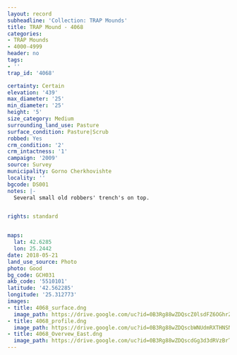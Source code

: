 ```yaml
---
layout: record
subheadline: 'Collection: TRAP Mounds'
title: TRAP Mound - 4068
categories:
- TRAP Mounds
- 4000-4999
header: no
tags:
- ''
trap_id: '4068'

certainty: Certain
elevation: '439'
max_diameter: '25'
min_diameter: '25'
height: '5'
size_category: Medium
surrounding_land_use: Pasture
surface_condition: Pasture|Scrub
robbed: Yes
crm_condition: '2'
crm_intactness: '1'
campaign: '2009'
source: Survey
municipality: Gorno Cherkhovishte
locality: ''
bgcode: DS001
notes: |-
  Several small old robbers' trench's on top.


rights: standard


maps:
  lat: 42.6285
  lon: 25.2442
date: 2018-05-21
land_use_source: Photo
photo: Good
bg_code: GCH031
akb_code: '5510101'
latitude: '42.562285'
longitude: '25.312773'
images:
- title: 4068_surface.dng
  image_path: https://drive.google.com/uc?id=0B3Rg88wZDQscZ0lsdFZ6OGhrZTA
- title: 4068_profile.dng
  image_path: https://drive.google.com/uc?id=0B3Rg88wZDQscbWNUdmRXTHNSNDg
- title: 4068_Overvew_East.dng
  image_path: https://drive.google.com/uc?id=0B3Rg88wZDQscdGg3d3dRVzBrT3c
---
```

